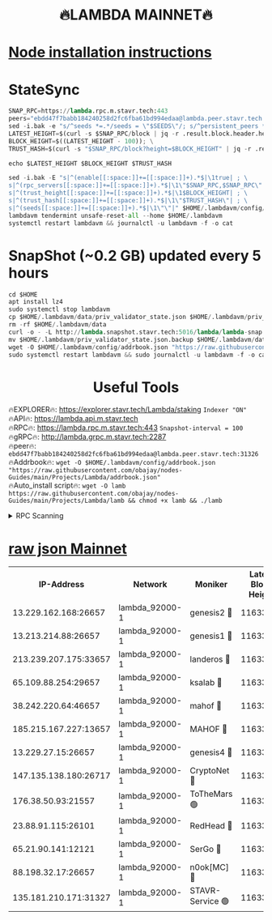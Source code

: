 <h1 align="center"> 🔥LAMBDA MAINNET🔥</h1>


[Node installation instructions](https://github.com/obajay/nodes-Guides/tree/main/Projects/Lambda)
=


# StateSync
```python
SNAP_RPC=https://lambda.rpc.m.stavr.tech:443
peers="ebdd47f7babb184240258d2fc6fba61bd994edaa@lambda.peer.stavr.tech:31326" 
sed -i.bak -e "s/^seeds *=.*/seeds = \"$SEEDS\"/; s/^persistent_peers *=.*/persistent_peers = \"$PEERS\"/" $HOME/.lambdavm/config/config.toml
LATEST_HEIGHT=$(curl -s $SNAP_RPC/block | jq -r .result.block.header.height); \
BLOCK_HEIGHT=$((LATEST_HEIGHT - 100)); \
TRUST_HASH=$(curl -s "$SNAP_RPC/block?height=$BLOCK_HEIGHT" | jq -r .result.block_id.hash)

echo $LATEST_HEIGHT $BLOCK_HEIGHT $TRUST_HASH

sed -i.bak -E "s|^(enable[[:space:]]+=[[:space:]]+).*$|\1true| ; \
s|^(rpc_servers[[:space:]]+=[[:space:]]+).*$|\1\"$SNAP_RPC,$SNAP_RPC\"| ; \
s|^(trust_height[[:space:]]+=[[:space:]]+).*$|\1$BLOCK_HEIGHT| ; \
s|^(trust_hash[[:space:]]+=[[:space:]]+).*$|\1\"$TRUST_HASH\"| ; \
s|^(seeds[[:space:]]+=[[:space:]]+).*$|\1\"\"|" $HOME/.lambdavm/config/config.toml
lambdavm tendermint unsafe-reset-all --home $HOME/.lambdavm
systemctl restart lambdavm && journalctl -u lambdavm -f -o cat

```
# SnapShot (~0.2 GB) updated every 5 hours
```python
cd $HOME
apt install lz4
sudo systemctl stop lambdavm
cp $HOME/.lambdavm/data/priv_validator_state.json $HOME/.lambdavm/priv_validator_state.json.backup
rm -rf $HOME/.lambdavm/data
curl -o - -L http://lambda.snapshot.stavr.tech:5016/lambda/lambda-snap.tar.lz4 | lz4 -c -d - | tar -x -C $HOME/.lambdavm --strip-components 2
mv $HOME/.lambdavm/priv_validator_state.json.backup $HOME/.lambdavm/data/priv_validator_state.json
wget -O $HOME/.lambdavm/config/addrbook.json "https://raw.githubusercontent.com/obajay/nodes-Guides/main/Projects/Lambda/addrbook.json"
sudo systemctl restart lambdavm && sudo journalctl -u lambdavm -f -o cat
```
 <h1 align="center"> Useful Tools</h1>

🔥EXPLORER🔥:      https://explorer.stavr.tech/Lambda/staking	        `Indexer "ON"` \
🔥API🔥: 			 		 https://lambda.api.m.stavr.tech \
🔥RPC🔥:           https://lambda.rpc.m.stavr.tech:443	              `Snapshot-interval = 100` \
🔥gRPC🔥:          http://lambda.grpc.m.stavr.tech:2287 \
🔥peer🔥:					 `ebdd47f7babb184240258d2fc6fba61bd994edaa@lambda.peer.stavr.tech:31326` \
🔥Addrbook🔥:    ```wget -O $HOME/.lambdavm/config/addrbook.json "https://raw.githubusercontent.com/obajay/nodes-Guides/main/Projects/Lambda/addrbook.json"``` \
🔥Auto_install script🔥: ```wget -O lamb https://raw.githubusercontent.com/obajay/nodes-Guides/main/Projects/Lambda/lamb && chmod +x lamb && ./lamb```


<details>
<summary>RPC Scanning</summary>

<h2 align="center"> We scan nodes in real time every 4 hours. And we provide the final result of RPC endpoints.
We cannot influence the operation of these nodes in any way. </h2>


```python
If Voting Power is higher than 0 --> then the Node is a validator of the network and may be subject to attack and be a potential threat to the chain.
```
```python
We marked such validators with a red symbol
```

</details>

[raw json Mainnet](https://rpc-check.lambm.stavr.tech/lambm/rpc-lambm-result.json)
=


<table><tr><th>IP-Address</th><th>Network</th><th>Moniker</th><th>Latest Block Height</th><th>Earliest Block Height</th><th>Catching Up</th><th>Tx Index</th><th>Voting Power</th><th>Scan Time</th></tr><tr><td>13.229.162.168:26657</td><td>lambda_92000-1</td><td>genesis2 🔴</td><td>11633860</td><td>1</td><td>False</td><td>on</td><td>16878690</td><td>2024-02-10T00:08:42.582914462UTC</td></tr><tr><td>13.213.214.88:26657</td><td>lambda_92000-1</td><td>genesis1 🔴</td><td>11633860</td><td>1</td><td>False</td><td>on</td><td>107835</td><td>2024-02-10T00:08:47.406475980UTC</td></tr><tr><td>213.239.207.175:33657</td><td>lambda_92000-1</td><td>landeros 🔴</td><td>11633857</td><td>8136001</td><td>False</td><td>off</td><td>1536940</td><td>2024-02-10T00:08:34.987612405UTC</td></tr><tr><td>65.109.88.254:29657</td><td>lambda_92000-1</td><td>ksalab 🔴</td><td>11633861</td><td>8715001</td><td>False</td><td>on</td><td>510465</td><td>2024-02-10T00:08:50.518378914UTC</td></tr><tr><td>38.242.220.64:46657</td><td>lambda_92000-1</td><td>mahof 🔴</td><td>11633862</td><td>10131001</td><td>False</td><td>off</td><td>770350</td><td>2024-02-10T00:08:54.458882410UTC</td></tr><tr><td>185.215.167.227:13657</td><td>lambda_92000-1</td><td>MAHOF 🔴</td><td>11633860</td><td>10134001</td><td>False</td><td>on</td><td>2051510</td><td>2024-02-10T00:08:46.183865063UTC</td></tr><tr><td>13.229.27.15:26657</td><td>lambda_92000-1</td><td>genesis4 🔴</td><td>11633860</td><td>11043001</td><td>False</td><td>on</td><td>9665448</td><td>2024-02-10T00:08:45.870830726UTC</td></tr><tr><td>147.135.138.180:26717</td><td>lambda_92000-1</td><td>CryptoNet 🔴</td><td>11633860</td><td>11383001</td><td>False</td><td>off</td><td>770963</td><td>2024-02-10T00:08:47.719527730UTC</td></tr><tr><td>176.38.50.93:21557</td><td>lambda_92000-1</td><td>ToTheMars 🟢</td><td>11633860</td><td>11395001</td><td>False</td><td>on</td><td>0</td><td>2024-02-10T00:08:53.764660572UTC</td></tr><tr><td>23.88.91.115:26101</td><td>lambda_92000-1</td><td>RedHead 🔴</td><td>11633857</td><td>11533857</td><td>False</td><td>off</td><td>553202</td><td>2024-02-10T00:08:35.248405050UTC</td></tr><tr><td>65.21.90.141:12121</td><td>lambda_92000-1</td><td>SerGo 🔴</td><td>11633862</td><td>11533862</td><td>False</td><td>off</td><td>10612074</td><td>2024-02-10T00:08:54.143089481UTC</td></tr><tr><td>88.198.32.17:26657</td><td>lambda_92000-1</td><td>n0ok[MC] 🔴</td><td>11633863</td><td>11533863</td><td>False</td><td>off</td><td>1578630</td><td>2024-02-10T00:08:57.489863717UTC</td></tr><tr><td>135.181.210.171:31327</td><td>lambda_92000-1</td><td>STAVR-Service 🟢</td><td>11633860</td><td>11632501</td><td>False</td><td>on</td><td>0</td><td>2024-02-10T00:08:50.198249495UTC</td></tr></table>

